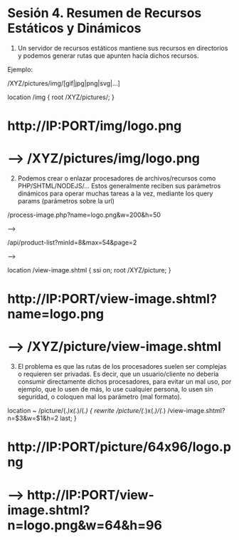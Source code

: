 # Sesión 4. Resumen de Recursos Estáticos y Dinámicos

1. Un servidor de recursos estáticos
mantiene sus recursos en directorios
y podemos generar rutas que apunten
hacía dichos recursos.

Ejemplo:

/XYZ/pictures/img/[gif|jpg|png|svg|...]

location /img {
  root /XYZ/pictures/;
}

# http://IP:PORT/img/logo.png
# -->  /XYZ/pictures/img/logo.png

2. Podemos crear o enlazar procesadores
de archivos/recursos como PHP/SHTML/NODEJS/...
Estos generalmente reciben sus parámetros
dinámicos para operar muchas tareas a la vez,
mediante los query params (parámetros sobre la url)

/process-image.php?name=logo.png&w=200&h=50

--> <Regresa la imagen procesada>

/api/product-list?minId=8&max=54&page=2

--> <Regresa el JSON de los productos>

location /view-image.shtml {
  ssi on;
  root /XYZ/picture;
}

# http://IP:PORT/view-image.shtml?name=logo.png
# --> /XYZ/picture/view-image.shtml

3. El problema es que las rutas de los procesadores
suelen ser complejas o requieren ser privadas.
Es decir, que un usuario/cliente no debería
consumir directamente dichos procesadores, para
evitar un mal uso, por ejemplo, que lo usen
de más, lo use cualquier persona, lo usen sin
seguridad, o coloquen mal los parámetro (mal formato).

location ~ /picture/(.*)x(.*)/(.*) {
  rewrite /picture/(.*)x(.*)/(.*) /view-image.shtml?n=$3&w=$1&h=2 last;
}

# http://IP:PORT/picture/64x96/logo.png
# --> http://IP:PORT/view-image.shtml?n=logo.png&w=64&h=96













